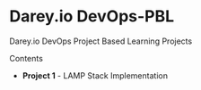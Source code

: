 # Darey.io DevOps-PBL
Darey.io DevOps Project Based Learning Projects

Contents
- **Project 1** - LAMP Stack Implementation 
